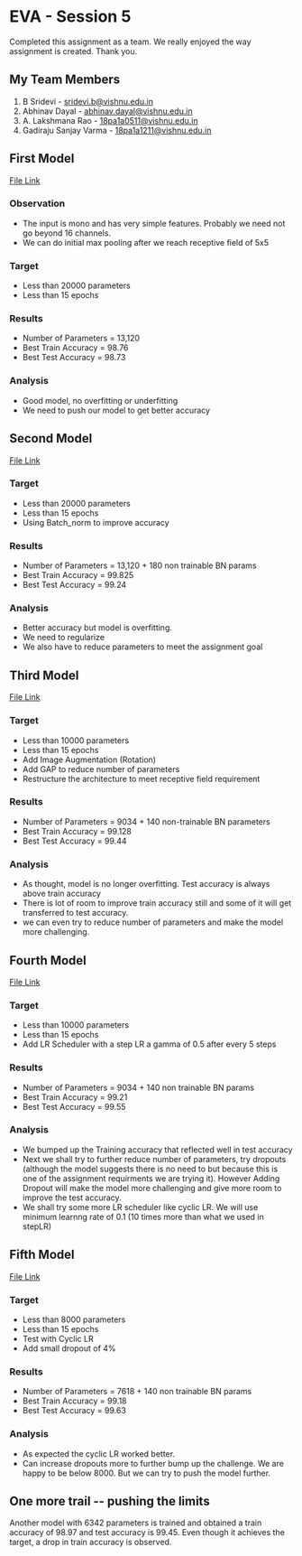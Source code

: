 # EVA - Session 5

Completed this assignment as a team. 
We really enjoyed the way assignment is created. Thank you.

## My Team Members
1. B Sridevi  - sridevi.b@vishnu.edu.in
2. Abhinav Dayal - abhinav.dayal@vishnu.edu.in
3. A. Lakshmana Rao - 18pa1a0511@vishnu.edu.in
4. Gadiraju Sanjay Varma - 18pa1a1211@vishnu.edu.in

## First Model 
[File Link](https://github.com/sridevibonthu/EVA/blob/master/S5/EVA4_S5_01.ipynb)

### Observation
* The input is mono and has very simple features. Probably we need not go beyond 16 channels.
* We can do initial max pooling after we reach receptive field of 5x5
### Target
* Less than 20000 parameters
* Less than 15 epochs
### Results
* Number of Parameters = 13,120
* Best Train Accuracy = 98.76
* Best Test Accuracy = 98.73
### Analysis
* Good model, no overfitting or underfitting
* We need to push our model to get better accuracy


## Second Model
[File Link](https://github.com/sridevibonthu/EVA/blob/master/S5/EVA4_S5_02.ipynb)

### Target
* Less than 20000 parameters
* Less than 15 epochs
* Using Batch_norm to improve accuracy
### Results
* Number of Parameters = 13,120 + 180 non trainable BN params
* Best Train Accuracy = 99.825
* Best Test Accuracy = 99.24
### Analysis
* Better accuracy but model is overfitting.
* We need to regularize
* We also have to reduce parameters to meet the assignment goal

## Third Model
[File Link](https://github.com/sridevibonthu/EVA/blob/master/S5/EVA4_S5_03.ipynb)

### Target
* Less than 10000 parameters
* Less than 15 epochs
* Add Image Augmentation (Rotation)
* Add GAP to reduce number of parameters
* Restructure the architecture to meet receptive field requirement
### Results
* Number of Parameters = 9034 + 140 non-trainable BN parameters
* Best Train Accuracy = 99.128
* Best Test Accuracy = 99.44
### Analysis
* As thought, model is no longer overfitting. Test accuracy is always above train accuracy
* There is lot of room to improve train accuracy still and some of it will get transferred to test accuracy.
* we can even try to reduce number of parameters and make the model more challenging.

## Fourth Model
[File Link](https://github.com/sridevibonthu/EVA/blob/master/S5/EVA4_S5_04.ipynb)

### Target
* Less than 10000 parameters
* Less than 15 epochs
* Add LR Scheduler with a step LR a gamma of 0.5 after every 5 steps
### Results
* Number of Parameters = 9034 + 140 non trainable BN params
* Best Train Accuracy = 99.21
* Best Test Accuracy = 99.55
### Analysis
* We bumped up the Training accuracy that reflected well in test accuracy
* Next we shall try to further reduce number of parameters, try dropouts (although the model suggests there is no need to but because this is one of the assignment requirments we are trying it). However Adding Dropout will make the model more challenging and give more room to improve the test accuracy.
* We shall try some more LR scheduler like cyclic LR. We will use minimum learnng rate of 0.1 (10 times more than what we used in stepLR)

## Fifth Model
[File Link](https://github.com/sridevibonthu/EVA/blob/master/S5/EVA4_S5_05.ipynb)

### Target
* Less than 8000 parameters
* Less than 15 epochs
* Test with Cyclic LR
* Add small dropout of 4%
### Results
* Number of Parameters = 7618 + 140 non trainable BN params
* Best Train Accuracy = 99.18
* Best Test Accuracy = 99.63
### Analysis
* As expected the cyclic LR worked better.
* Can increase dropouts more to further bump up the challenge. We are happy to be below 8000. But we can try to push the model further.

## One more trail  -- pushing the limits
Another model with 6342 parameters is trained and obtained a train accuracy of 98.97 and test accuracy is 99.45. Even though it achieves the target, a drop in train accuracy is observed.
